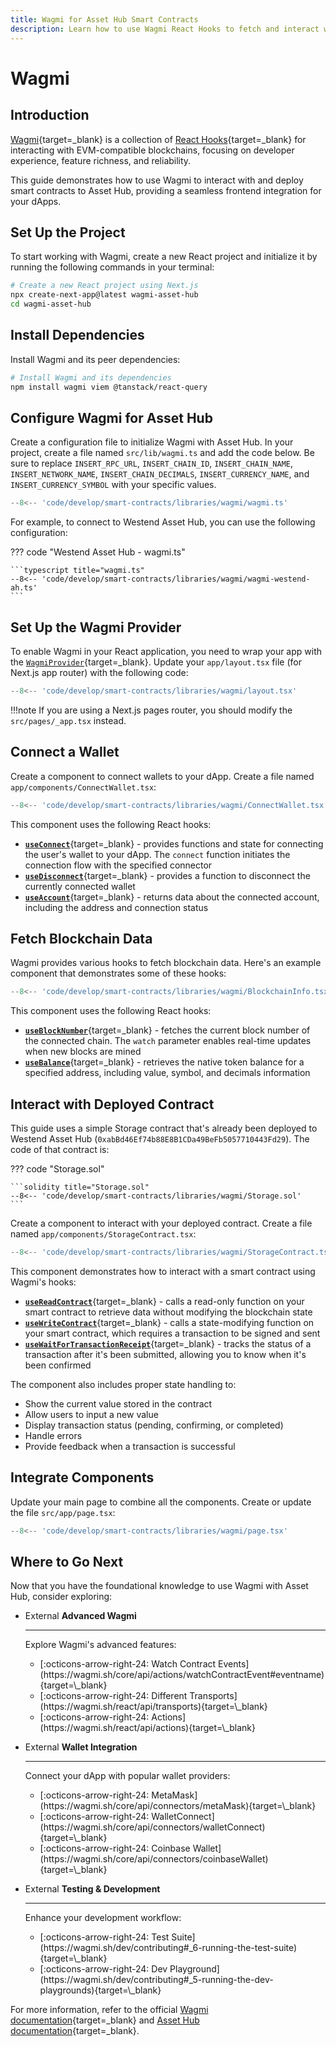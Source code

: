 ```yaml
---
title: Wagmi for Asset Hub Smart Contracts
description: Learn how to use Wagmi React Hooks to fetch and interact with smart contracts on Asset Hub for seamless dApp integration.
---
```


# Wagmi

## Introduction

[Wagmi](https://wagmi.sh/){target=\_blank} is a collection of [React Hooks](https://wagmi.sh/react/api/hooks){target=\_blank} for interacting with EVM-compatible blockchains, focusing on developer experience, feature richness, and reliability.

This guide demonstrates how to use Wagmi to interact with and deploy smart contracts to Asset Hub, providing a seamless frontend integration for your dApps.

## Set Up the Project

To start working with Wagmi, create a new React project and initialize it by running the following commands in your terminal:

```bash
# Create a new React project using Next.js
npx create-next-app@latest wagmi-asset-hub
cd wagmi-asset-hub
```

## Install Dependencies

Install Wagmi and its peer dependencies:

```bash
# Install Wagmi and its dependencies
npm install wagmi viem @tanstack/react-query
```

## Configure Wagmi for Asset Hub

Create a configuration file to initialize Wagmi with Asset Hub. In your project, create a file named `src/lib/wagmi.ts` and add the code below. Be sure to replace `INSERT_RPC_URL`, `INSERT_CHAIN_ID`, `INSERT_CHAIN_NAME`, `INSERT_NETWORK_NAME`, `INSERT_CHAIN_DECIMALS`, `INSERT_CURRENCY_NAME`, and `INSERT_CURRENCY_SYMBOL` with your specific values.

```typescript
--8<-- 'code/develop/smart-contracts/libraries/wagmi/wagmi.ts'
```
For example, to connect to Westend Asset Hub, you can use the following configuration:

??? code "Westend Asset Hub - wagmi.ts"

    ```typescript title="wagmi.ts"
    --8<-- 'code/develop/smart-contracts/libraries/wagmi/wagmi-westend-ah.ts'
    ```

## Set Up the Wagmi Provider

To enable Wagmi in your React application, you need to wrap your app with the [`WagmiProvider`](https://wagmi.sh/react/api/WagmiProvider#wagmiprovider){target=\_blank}. Update your `app/layout.tsx` file (for Next.js app router) with the following code:

```typescript
--8<-- 'code/develop/smart-contracts/libraries/wagmi/layout.tsx'
```

!!!note
    If you are using a Next.js pages router, you should modify the `src/pages/_app.tsx` instead.

## Connect a Wallet

Create a component to connect wallets to your dApp. Create a file named `app/components/ConnectWallet.tsx`:

```typescript
--8<-- 'code/develop/smart-contracts/libraries/wagmi/ConnectWallet.tsx'
```

This component uses the following React hooks:

- [**`useConnect`**](https://wagmi.sh/react/api/hooks/useConnect#useconnect){target=\_blank} - provides functions and state for connecting the user's wallet to your dApp. The `connect` function initiates the connection flow with the specified connector
- [**`useDisconnect`**](https://wagmi.sh/react/api/hooks/useDisconnect#usedisconnect){target=\_blank} - provides a function to disconnect the currently connected wallet
- [**`useAccount`**](https://wagmi.sh/react/api/hooks/useAccount#useaccount){target=\_blank} - returns data about the connected account, including the address and connection status

## Fetch Blockchain Data

Wagmi provides various hooks to fetch blockchain data. Here's an example component that demonstrates some of these hooks:

```typescript
--8<-- 'code/develop/smart-contracts/libraries/wagmi/BlockchainInfo.tsx'
```

This component uses the following React hooks:

- [**`useBlockNumber`**](https://wagmi.sh/react/api/hooks/useBlockNumber#useBlockNumber){target=\_blank} - fetches the current block number of the connected chain. The `watch` parameter enables real-time updates when new blocks are mined
- [**`useBalance`**](https://wagmi.sh/react/api/hooks/useBalance#useBalance){target=\_blank} - retrieves the native token balance for a specified address, including value, symbol, and decimals information

## Interact with Deployed Contract

This guide uses a simple Storage contract that's already been deployed to Westend Asset Hub (`0xabBd46Ef74b88E8B1CDa49BeFb5057710443Fd29`). The code of that contract is:

??? code "Storage.sol"

    ```solidity title="Storage.sol"
    --8<-- 'code/develop/smart-contracts/libraries/wagmi/Storage.sol'
    ```

Create a component to interact with your deployed contract. Create a file named `app/components/StorageContract.tsx`:

```typescript
--8<-- 'code/develop/smart-contracts/libraries/wagmi/StorageContract.tsx'
```

This component demonstrates how to interact with a smart contract using Wagmi's hooks:

- [**`useReadContract`**](https://wagmi.sh/react/api/hooks/useReadContract#useReadContract){target=\_blank} - calls a read-only function on your smart contract to retrieve data without modifying the blockchain state
- [**`useWriteContract`**](https://wagmi.sh/react/api/hooks/useWriteContract#useWriteContract){target=\_blank} - calls a state-modifying function on your smart contract, which requires a transaction to be signed and sent
- [**`useWaitForTransactionReceipt`**](https://wagmi.sh/react/api/hooks/useWaitForTransactionReceipt#useWaitForTransactionReceipt){target=\_blank} - tracks the status of a transaction after it's been submitted, allowing you to know when it's been confirmed

The component also includes proper state handling to:

- Show the current value stored in the contract
- Allow users to input a new value
- Display transaction status (pending, confirming, or completed)
- Handle errors
- Provide feedback when a transaction is successful

## Integrate Components

Update your main page to combine all the components. Create or update the file `src/app/page.tsx`:

```typescript
--8<-- 'code/develop/smart-contracts/libraries/wagmi/page.tsx'
```

## Where to Go Next

Now that you have the foundational knowledge to use Wagmi with Asset Hub, consider exploring:

<div class="grid cards" markdown>

-   <span class="badge external">External</span> __Advanced Wagmi__

    ---

    Explore Wagmi's advanced features:

    <ul class="card-list">
    <li>[:octicons-arrow-right-24: Watch Contract Events](https://wagmi.sh/core/api/actions/watchContractEvent#eventname){target=\_blank}</li>
    <li>[:octicons-arrow-right-24: Different Transports](https://wagmi.sh/react/api/transports){target=\_blank}</li>
    <li>[:octicons-arrow-right-24: Actions](https://wagmi.sh/react/api/actions){target=\_blank}</li>
    </ul>

-   <span class="badge external">External</span> __Wallet Integration__

    ---

    Connect your dApp with popular wallet providers:

    <ul class="card-list">
    <li>[:octicons-arrow-right-24: MetaMask](https://wagmi.sh/core/api/connectors/metaMask){target=\_blank}</li>
    <li>[:octicons-arrow-right-24: WalletConnect](https://wagmi.sh/core/api/connectors/walletConnect){target=\_blank}</li>
    <li>[:octicons-arrow-right-24: Coinbase Wallet](https://wagmi.sh/core/api/connectors/coinbaseWallet){target=\_blank}</li>
    </ul>

-   <span class="badge external">External</span> __Testing & Development__

    ---

    Enhance your development workflow:

    <ul class="card-list">
    <li>[:octicons-arrow-right-24: Test Suite](https://wagmi.sh/dev/contributing#_6-running-the-test-suite){target=\_blank}</li>
    <li>[:octicons-arrow-right-24: Dev Playground](https://wagmi.sh/dev/contributing#_5-running-the-dev-playgrounds){target=\_blank}</li>
    </ul>
</div>

For more information, refer to the official [Wagmi documentation](https://wagmi.sh/){target=\_blank} and [Asset Hub documentation](/develop/smart-contracts/){target=\_blank}.